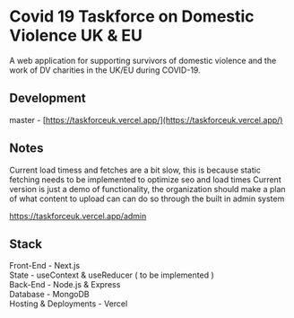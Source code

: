# Covid 19 Taskforce on Domestic Violence UK & EU

A web application for supporting survivors of domestic violence and the work of DV charities in the UK/EU during COVID-19.

## Development

master - [https://taskforceuk.vercel.app/](https://taskforceuk.vercel.app/)

## Notes

Current load timess and fetches are a bit slow, this is because static fetching needs to be implemented to optimize seo and load times
Current version is just a demo of functionality, the organization should make a plan of what content to upload can can do so through the built in admin system

https://taskforceuk.vercel.app/admin

## Stack

Front-End - Next.js<br />
State - useContext & useReducer ( to be implemented )<br />
Back-End - Node.js & Express<br />
Database - MongoDB<br />
Hosting & Deployments - Vercel<br />
